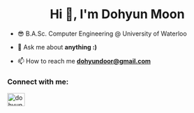 <h1 align="center">Hi 👋, I'm Dohyun Moon</h1>

- 😎 B.A.Sc. Computer Engineering @ University of Waterloo

- 💬 Ask me about **anything :)**

- 📫 How to reach me **dohyundoor@gmail.com**

<h3 align="left">Connect with me:</h3>
<p align="left">
<a href="https://www.linkedin.com/in/dohyun-m-50a551165" target="blank"><img align="center" src="https://raw.githubusercontent.com/rahuldkjain/github-profile-readme-generator/master/src/images/icons/Social/linked-in-alt.svg" alt="dohyun moon" height="30" width="40" /></a>
</p>
